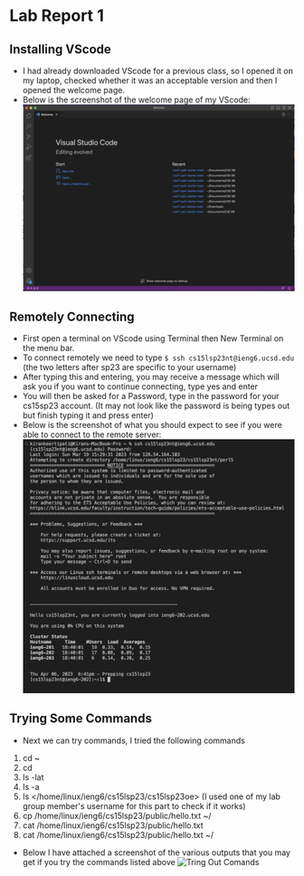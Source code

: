 # Lab Report 1 #
## Installing VScode #
- I had already downloaded VScode for a previous class, so I opened it on my laptop, checked whether it was an acceptable version and then I opened the welcome page.
- Below is the screenshot of the welcome page of my VScode:
![VScodeSS](VScodeSS.png)

## Remotely Connecting #
- First open a terminal on VScode using Terminal then New Terminal on the menu bar.
- To connect remotely we need to type `$ ssh cs15lsp23nt@ieng6.ucsd.edu` (the two letters after sp23 are specific to your username)
- After typing this and entering, you may receive a message which will ask you if you want to continue connecting, type yes and enter
- You will then be asked for a Password, type in the password for your cs15sp23 account. (It may not look like the password is being types out but finish typing it and press enter)
- Below is the screenshot of what you should expect to see if you were able to connect to the remote server:
![Remote Server Screenshot](RemoteServerSS.png)

## Trying Some Commands #
- Next we can try commands, I tried the following commands
1. cd ~
2. cd
3. ls -lat
4. ls -a
5. ls </home/linux/ieng6/cs15lsp23/cs15lsp23oe> (I used one of my lab group member's username for this part to check if it works)
6. cp /home/linux/ieng6/cs15lsp23/public/hello.txt ~/
7. cat /home/linux/ieng6/cs15lsp23/public/hello.txt
8. cat /home/linux/ieng6/cs15lsp23/public/hello.txt ~/
- Below I have attached a screenshot of the various outputs that you may get if you try the commands listed above
![Tring Out Comands](TringOutComandsSS.PNG)
